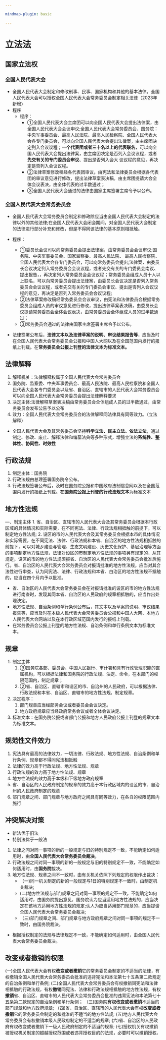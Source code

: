 ```yaml
---

mindmap-plugin: basic

---
```

# 立法法
## 国家立法权
### 全国人民代表大会
- 全国人民代表大会制定和修改刑事、民事、国家机构和其他的基本法律。全国人民代表大会可以授权全国人民代表大会常务委员会制定相关法律（2023年新增）
- 程序
    - 程序：
        - ①全国人民代表大会主席团可以向全国人民代表大会提出法律案，由全国人民代表大会会议申议;全国人民代表大会常务委员会、国务院：中央军事委员会、最高人民法院、最高人民检察院、全国人民代表大会各专门委员会，可以向全国人民代表大会提出法律案，由主席团决定列入会议议程；**一个代表团或者三十名以上的代表联名**，可以向全国人民代表大会提出法律案，由主席团决定是否列入会议议程，或者**先交有关的专门委员会审议**、提出是否列入会大 议议程的意见，再决定是否列入会议议程。
        - ②法律草案修改稿经各代表团审议，由宪法和法律委员会根据各代表团的审议意见进行修改，提出法律草案表决稿，由主席团提请大会全体会议表决，由全体代表的过半数通过；
        - ③全国人民代表大会通过的法律由国家主席签署主席令予以公布。
### 全国人民代表大会常务委员会
- 全国人民代表大会常务委员会制定和修政除应当由全国人民代表大会制定的法律以外的其他法律;在全国人民代表大会闭会期间，对全国人民代表大会制定的法律进行部分补充和修改，但是不得同该法律的基本原则相抵触。
- 程序：
    - ①委员长会议司以向常务委员会提出法律案，由常务委员会会议审议;国务院、中央军事委员会、国家监察委、最高人民法院、 最高人民检察院、全国人民代表大会各专门委员会，可以向常务委员会提出;法律案，由委员长会议决定列入常务委员会会议议程，或者先交有关的专门委员会南议、提出报告，，再决定列入常务委员会会议议程；常务委员会组成人员十人以上联名，可以向常务委员会提出法律案，由委员长会议决定是否列入常务委员会会议议程，或者先交有关的专门委员会审议、提出是否列入会议议程的意见，再决定是否列入常务委员会会议议程;
    - ②法律草案修改稿经常务委员会会议审议，由宪法和法律委员会根据常务委员会组成人员的审议意见进行修改，提出法律草案表决稿，由委员长会议提请常务委员会全体会议表决，由常务委员会全体组成人员的过半数通过；
    - ③常务委员会通过的法律由国家主席签署主席令予以公布。

- 法律签署公布后，**法律文本以及法律草案的说明、审议结果报告等**，应当及时在全国人民代表大会常务委员会公报和中国人大网以及在全国范国内发行的报纸上刊载。在**常务委员会公报上刊登的法律文本为标准文本。**

## 法律解释
1. 解释机关：法律解释权属于全国人民代表大会常务委员会
2. 国务院、监察委、中央军事委员会、最高人民法院、最高人民检察院和全国人民代表大会各专门委员会以及省、自治区、直辖市的人民代表大会常务委员会可以向全国人民代表大会常务委员会提出法律解释要求
3. 决定主体:法律解释草案表决稿由常务委员会全体组成人员的过半数通过，由常务委员会发布公告予以公布
4. 效力：全国人民代表大会常务委员会的法律解释同法律具有同等效力。（立法解释）

- 全国人民代表大会及其常务委员会坚持**科学立法、民主立法、依法立法**，通过制定、修改、废止、解释法律和编纂法典等多种形式，增强立法的**系统性、整体性、协同性、时效性**
## 行政法规
1. 制定主体：国务院
2. 行政法规由总理签署国务院令公布。
3. 行政法规签署公布后，及时在国务院公报和中国政府法制信息网以及在全国范围内发行的报纸上刊载。**在国务院公报上刊登的行政法规文本**为标准文本
## 地方性法规
—、制定主体
    1. 省、自治区、直辖市的人民代表大会及其常务委员会根据本行政区域的具体情况和实际需要，在不同宪法、法律、行政法规相抵触的前提下，可以制定地方性法规;
    2. 设区的市的人民代表大会及其常务委员会根据本市的具体情况和实际需要，在不同宪法、法律、行政法规和本省、自治区的地方性法规相抵触的前提下，可以对城乡建设与管理、生态文明建设、历史文化保护、基层治理等方面的事项制定地方性法规，法律对设区的市制定地方性法规的事项另有规定的，从其规定。设区的市的地方性法规须报省、自治区的人民代表大会常务委员会批准后施行。省、自治区的人民代表大会常务委员会对报请批准的地方性法规，应当对其合法性进行申查，认为同宪法、法律、行政法规和本省、白治区的地方性法规不抵触的，应当在四个月内予以批准。
- 省、自治区的人民代表大会常务委员会在对报请批准的设区的市的地方性法规进行南查时，发现其同本省、自治区的人民政府的规章相抵触的，应当作出处理決定。
- 地方性法规、自治条例和单行条例公布后，其文本以及草案的说明、审议结果报告等，应当及时在本级人民代表大会常务委员会公报和中国人大网、本地方人民代表大会网站以及在本行政区域范国内发行的报纸上刊载。
- 在常务委员会公报上刊登的地方性法规、自治条例和单行条例文本为标准文本。
## 规章
1. 制定主体
    1. ⑨国务院各部、委员会、中国人民银行、审计署和具有行政管理职能的直属机构，可以根据法律和国务院的行政法规、決定、命令，在本部门的权限范国内，制定规章；
    2. ②省、自治区、直辖市和设区的市、自治州的人民政府，可以根据法律、行政法规和本省、自治区、直辖市的地方性法规，制定规章。
2. 决定程序：
    1. 部门规章应当经部务会议或者委员会会议決定。
    2. 地方政府规章应当经政府常务会议或者全体会议决定。
3. 标准文本：在国务院公报或者部门公报和地方人民政府公报上刊登的规章文本为标准文本。
## 规范性文件效力
1. 宪法具有最高的法律效力，一切法律、行政法规、地方性法规、自治条例和单行条例、规章都不得同宪法相抵触
2. 法律的效力高于行政法规、地方性法规、规章
3. 行政法规的效力高于地方性法规、规章
4. 地方性法规的效力高于本级和下级地方政府规章
5. 省、自治区的人民政府制定的规章的效力高于本行政区域内的设区的市、自治州的人民政府制定的规章
6. 部门规章之间、部门规章与地方政府之间具有同等效力，在各自的权限范围内施行
## 冲突解决对策
- 新法优于旧法
- 特别法优于一般法
1. 法律之问对同一事项的新的一般规定与旧的特别规定不一致，不能确定如何适用时，由**全国人民代表大会常务委员会裁决**。
2. 行政法规之间对同一事项的新的一般规定与旧的特别规定不一致，不能确定如何适用时，由**国务院**裁决。
3. ﻿地方性法规、规章之间不一致时，由有关机关依照下列规定的权限作出裁决：
    - （一)同一机关制定的新的一般规定与1日的特别规定不一致时，由制定机关裁决;
    - (二)地方性法规与部门规章之问对同一事项的规定不一致，不能确定如何适用时，由国务院提出意见，国务院认为应当适用地方性法规的，应当决定在该地方适用地方性法规的规定;认人为应当适用部门规章的，应当提请全国人民代表大会常务委员会裁决;
    - （三)部门规章之间、部门规章与地方政府规章之间对同一事项的规定不一致时，由国务院裁決。
- 根据授权制定的法规与法律规定不一致，不能确定如何适用时，由全国人民代表大会常务委员会裁决。
## 改变或者撤销的权限

(一)全国人民代表大会有权**改变或者撤销**它的常务委员会制定的不适当的法律，有权撤销全国人民代表大会常务委员会批准的违背宪法和本法第七十五条第二款规定的自治条例和单行条例;
(二)全国人民代表大会常务委员会有权撤销同宪法和法律相抵触的行政法规，有权**撤销**同宪法、法律和行政法规相抵触的地方性法规，有权**撤销**省、自治区、直辖市的人民代表大会常务委员会批准的违背宪法和本法第七十五条第二款规定的自治条例和单行条例；
（三)国务院**有权改变或者撤销**不适当的部门规章和地方政府规章;
（四)省、自治区、直辖市的人民代表大会有权**改变或者撒销**它的常务委员会制定的和批准的不适当的地方性法规;
(五)地方人民代表大会常务委员会有权撤销本级人民政府制定的不适当的规章;
(六)省、自治区的人民政府有权改变或者撤销下一级人民政府制定的不适当的规章;
(七)授权机关有权撤销被授权机关制定的超越授权范围或者违背授权目的的法规，必要时可以撤销授权。